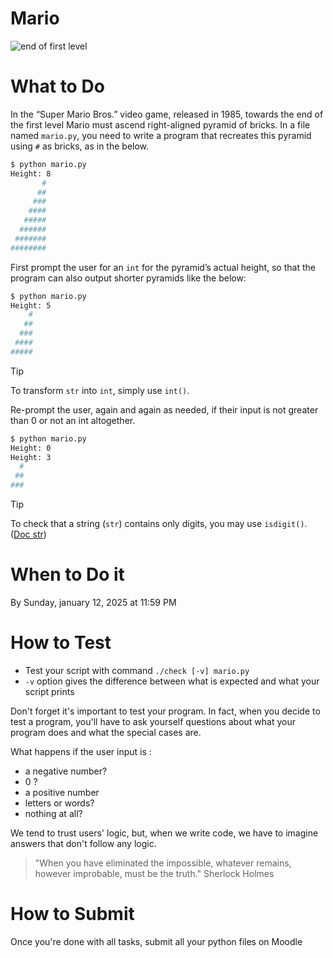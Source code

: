 # Mario

![end of first level](https://cs50.harvard.edu/x/2024/psets/1/mario/less/pyramid.png)

# What to Do

In the “Super Mario Bros.” video game, released in 1985, towards the end of the first level Mario must ascend right-aligned pyramid of bricks.
In a file named `mario.py`, you need to write a program that recreates this pyramid using `#` as bricks, as in the below.

```bash
$ python mario.py
Height: 8
       #
      ##
     ###
    ####
   #####
  ######
 #######
########
```

First prompt the user for an `int` for the pyramid’s actual height, so that the program can also output shorter pyramids like the below:

```bash
$ python mario.py
Height: 5
    #
   ##
  ###
 ####
#####
```

> [!TIP]
> To transform `str` into `int`, simply use `int()`.


Re-prompt the user, again and again as needed, if their input is not greater than 0 or not an int altogether.

```bash
$ python mario.py
Height: 0
Height: 3
  #
 ##
###
```

> [!TIP]
> To check that a string (`str`) contains only digits, you may use `isdigit()`. ([Doc str](https://docs.python.org/fr/3/library/stdtypes.html#str.isdigit))

# When to Do it

By Sunday, january 12, 2025 at 11:59 PM

# How to Test

- Test your script with command `./check [-v] mario.py`
- `-v` option gives the difference between what is expected and what your script prints

Don't forget it's important to test your program.
In fact, when you decide to test a program, you'll have to ask yourself questions about what your program does and what the special cases are.

What happens if the user input is :
* a negative number?
* 0 ?
* a positive number
* letters or words?
* nothing at all?

We tend to trust users' logic, but, when we write code, we have to imagine answers that don't follow any logic.

> "When you have eliminated the impossible, whatever remains, however improbable, must be the truth."
> Sherlock Holmes

# How to Submit

Once you're done with all tasks, submit all your python files on Moodle

